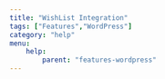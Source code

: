 ```yaml
---
title: "WishList Integration"
tags: ["Features","WordPress"]
category: "help"
menu:
    help:
        parent: "features-wordpress"
---
```

